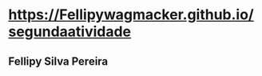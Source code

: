 # https://Fellipywagmacker.github.io/segundaatividade
<!DOCTYPE html>
<html lang="en">
<head>
    <meta charset="UTF-8">
    <meta http-equiv="X-UA-Compatible" content="IE=edge">
    <meta name="viewport" content="width=device-width, initial-scale=1.0">
  </head>
  <body>
    <h2> Fellipy Silva Pereira </h2>
  </body>
